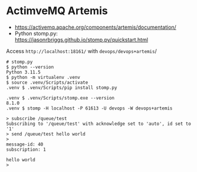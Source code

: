 # ActimveMQ Artemis

- https://activemq.apache.org/components/artemis/documentation/
- Python stomp.py: https://jasonrbriggs.github.io/stomp.py/quickstart.html

Access `http://localhost:18161/` with `devops/devops+artemis`/

```shell
# stomp.py
$ python --version
Python 3.11.5
$ python -m virtualenv .venv
$ source .venv/Scripts/activate
.venv $ .venv/Scripts/pip install stomp.py

.venv $ .venv/Scripts/stomp.exe --version
8.1.0
.venv $ stomp -H localhost -P 61613 -U devops -W devops+artemis

> subscribe /queue/test
Subscribing to '/queue/test' with acknowledge set to 'auto', id set to '1'
> send /queue/test hello world
>
message-id: 40
subscription: 1

hello world
>
```